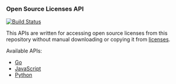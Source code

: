 ### Open Source Licenses API

[![Build Status](https://travis-ci.org/YuriyLisovskiy/licenses.svg?branch=master)](https://travis-ci.org/YuriyLisovskiy/licenses)

This APIs are written for accessing open source licenses from this repository without
manual downloading or copying it from
[licenses](https://github.com/YuriyLisovskiy/licenses/tree/master/licenses).

Available APIs:
* [Go](go)
* [JavaScript](js)
* [Python](py)
